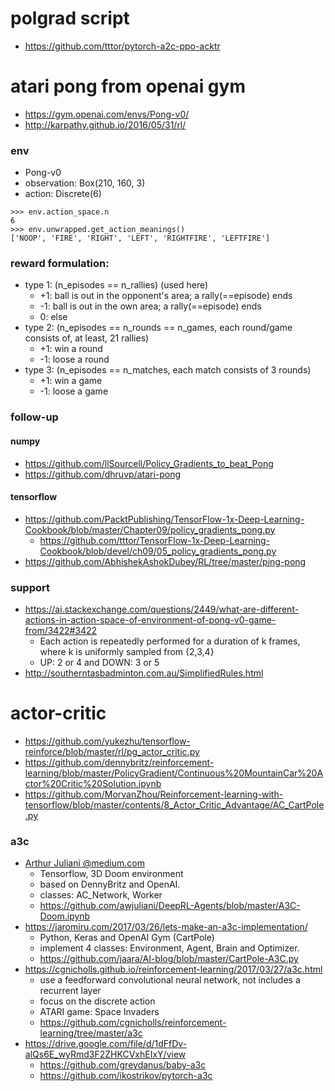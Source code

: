 # polgrad script
* https://github.com/tttor/pytorch-a2c-ppo-acktr

# atari pong from openai gym
* https://gym.openai.com/envs/Pong-v0/
* http://karpathy.github.io/2016/05/31/rl/

### env
* Pong-v0
* observation: Box(210, 160, 3)
* action: Discrete(6)
```
>>> env.action_space.n
6
>>> env.unwrapped.get_action_meanings()
['NOOP', 'FIRE', 'RIGHT', 'LEFT', 'RIGHTFIRE', 'LEFTFIRE']
```

### reward formulation:
* type 1: (n_episodes == n_rallies) (used here)
  * +1: ball is out in the opponent's area; a rally(==episode) ends
  * -1: ball is out in the own area; a rally(==episode) ends
  * 0: else
* type 2: (n_episodes == n_rounds == n_games, each round/game consists of, at least, 21 rallies)
  * +1: win a round
  * -1: loose a round
* type 3: (n_episodes == n_matches, each match consists of 3 rounds)
  * +1: win a game
  * -1: loose a game

### follow-up
#### numpy
* https://github.com/llSourcell/Policy_Gradients_to_beat_Pong
* https://github.com/dhruvp/atari-pong

#### tensorflow
* https://github.com/PacktPublishing/TensorFlow-1x-Deep-Learning-Cookbook/blob/master/Chapter09/policy_gradients_pong.py
  * https://github.com/tttor/TensorFlow-1x-Deep-Learning-Cookbook/blob/devel/ch09/05_policy_gradients_pong.py
* https://github.com/AbhishekAshokDubey/RL/tree/master/ping-pong

### support
* https://ai.stackexchange.com/questions/2449/what-are-different-actions-in-action-space-of-environment-of-pong-v0-game-from/3422#3422
  * Each action is repeatedly performed for a duration of k frames,
    where k is uniformly sampled from {2,3,4}
  * UP: 2 or 4 and DOWN: 3 or 5
* http://southerntasbadminton.com.au/SimplifiedRules.html


# actor-critic
* https://github.com/yukezhu/tensorflow-reinforce/blob/master/rl/pg_actor_critic.py
* https://github.com/dennybritz/reinforcement-learning/blob/master/PolicyGradient/Continuous%20MountainCar%20Actor%20Critic%20Solution.ipynb
* https://github.com/MorvanZhou/Reinforcement-learning-with-tensorflow/blob/master/contents/8_Actor_Critic_Advantage/AC_CartPole.py

### a3c
* [Arthur Juliani @medium.com](https://medium.com/emergent-future/simple-reinforcement-learning-with-tensorflow-part-8-asynchronous-actor-critic-agents-a3c-c88f72a5e9f2)
  * Tensorflow,  3D Doom environment
  * based on DennyBritz and OpenAI.
  * classes: AC_Network, Worker
  * https://github.com/awjuliani/DeepRL-Agents/blob/master/A3C-Doom.ipynb
* https://jaromiru.com/2017/03/26/lets-make-an-a3c-implementation/
  * Python, Keras and OpenAI Gym (CartPole)
  * implement 4 classes: Environment, Agent, Brain and Optimizer.
  * https://github.com/jaara/AI-blog/blob/master/CartPole-A3C.py
* https://cgnicholls.github.io/reinforcement-learning/2017/03/27/a3c.html
  * use a feedforward convolutional neural network, not includes a recurrent layer
  * focus on the discrete action
  * ATARI game: Space Invaders
  * https://github.com/cgnicholls/reinforcement-learning/tree/master/a3c
* https://drive.google.com/file/d/1dFfDv-alQs6E_wyRmd3F2ZHKCVxhEIxY/view
  * https://github.com/greydanus/baby-a3c
  * https://github.com/ikostrikov/pytorch-a3c
